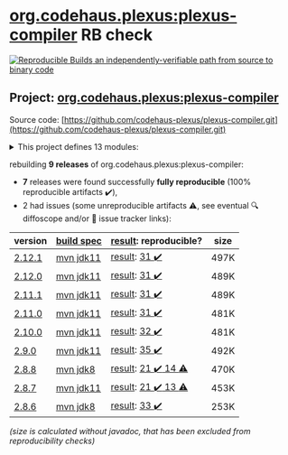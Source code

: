 [org.codehaus.plexus:plexus-compiler](https://search.maven.org/artifact/org.codehaus.plexus/plexus-compiler/) RB check
=======

[![Reproducible Builds](https://reproducible-builds.org/images/logos/rb.svg) an independently-verifiable path from source to binary code](https://reproducible-builds.org/)

## Project: [org.codehaus.plexus:plexus-compiler](https://search.maven.org/artifact/org.codehaus.plexus/plexus-compiler/)

Source code: [https://github.com/codehaus-plexus/plexus-compiler.git](https://github.com/codehaus-plexus/plexus-compiler.git)

<details><summary>This project defines 13 modules:</summary>

* [org.codehaus.plexus:plexus-compiler](https://search.maven.org/artifact/org.codehaus.plexus/plexus-compiler/)
* [org.codehaus.plexus:plexus-compiler-api](https://search.maven.org/artifact/org.codehaus.plexus/plexus-compiler-api/)
* [org.codehaus.plexus:plexus-compiler-aspectj](https://search.maven.org/artifact/org.codehaus.plexus/plexus-compiler-aspectj/)
* [org.codehaus.plexus:plexus-compiler-csharp](https://search.maven.org/artifact/org.codehaus.plexus/plexus-compiler-csharp/)
* [org.codehaus.plexus:plexus-compiler-eclipse](https://search.maven.org/artifact/org.codehaus.plexus/plexus-compiler-eclipse/)
* [org.codehaus.plexus:plexus-compiler-its](https://search.maven.org/artifact/org.codehaus.plexus/plexus-compiler-its/)
* [org.codehaus.plexus:plexus-compiler-j2objc](https://search.maven.org/artifact/org.codehaus.plexus/plexus-compiler-j2objc/)
* [org.codehaus.plexus:plexus-compiler-javac](https://search.maven.org/artifact/org.codehaus.plexus/plexus-compiler-javac/)
* [org.codehaus.plexus:plexus-compiler-javac-errorprone](https://search.maven.org/artifact/org.codehaus.plexus/plexus-compiler-javac-errorprone/)
* [org.codehaus.plexus:plexus-compiler-jikes](https://search.maven.org/artifact/org.codehaus.plexus/plexus-compiler-jikes/)
* [org.codehaus.plexus:plexus-compiler-manager](https://search.maven.org/artifact/org.codehaus.plexus/plexus-compiler-manager/)
* [org.codehaus.plexus:plexus-compiler-test](https://search.maven.org/artifact/org.codehaus.plexus/plexus-compiler-test/)
* [org.codehaus.plexus:plexus-compilers](https://search.maven.org/artifact/org.codehaus.plexus/plexus-compilers/)
</details>

rebuilding **9 releases** of org.codehaus.plexus:plexus-compiler:
- **7** releases were found successfully **fully reproducible** (100% reproducible artifacts :heavy_check_mark:),
- 2 had issues (some unreproducible artifacts :warning:, see eventual :mag: diffoscope and/or :memo: issue tracker links):

| version | [build spec](/BUILDSPEC.md) | [result](https://reproducible-builds.org/docs/jvm/): reproducible? | size |
| -- | --------- | ------ | -- |
| [2.12.1](https://search.maven.org/artifact/org.codehaus.plexus/plexus-compiler/2.12.1/pom) | [mvn jdk11](plexus-compiler-2.12.1.buildspec) | [result](plexus-compiler-2.12.1.buildinfo): [31 :heavy_check_mark: ](plexus-compiler-2.12.1.buildcompare) | 497K |
| [2.12.0](https://search.maven.org/artifact/org.codehaus.plexus/plexus-compiler/2.12.0/pom) | [mvn jdk11](plexus-compiler-2.12.0.buildspec) | [result](plexus-compiler-2.12.0.buildinfo): [31 :heavy_check_mark: ](plexus-compiler-2.12.0.buildcompare) | 489K |
| [2.11.1](https://search.maven.org/artifact/org.codehaus.plexus/plexus-compiler/2.11.1/pom) | [mvn jdk11](plexus-compiler-2.11.1.buildspec) | [result](plexus-compiler-2.11.1.buildinfo): [31 :heavy_check_mark: ](plexus-compiler-2.11.1.buildcompare) | 489K |
| [2.11.0](https://search.maven.org/artifact/org.codehaus.plexus/plexus-compiler/2.11.0/pom) | [mvn jdk11](plexus-compiler-2.11.0.buildspec) | [result](plexus-compiler-2.11.0.buildinfo): [31 :heavy_check_mark: ](plexus-compiler-2.11.0.buildcompare) | 481K |
| [2.10.0](https://search.maven.org/artifact/org.codehaus.plexus/plexus-compiler/2.10.0/pom) | [mvn jdk11](plexus-compiler-2.10.0.buildspec) | [result](plexus-compiler-2.10.0.buildinfo): [32 :heavy_check_mark: ](plexus-compiler-2.10.0.buildcompare) | 481K |
| [2.9.0](https://search.maven.org/artifact/org.codehaus.plexus/plexus-compiler/2.9.0/pom) | [mvn jdk11](plexus-compiler-2.9.0.buildspec) | [result](plexus-compiler-2.9.0.buildinfo): [35 :heavy_check_mark: ](plexus-compiler-2.9.0.buildcompare) | 492K |
| [2.8.8](https://search.maven.org/artifact/org.codehaus.plexus/plexus-compiler/2.8.8/pom) | [mvn jdk8](plexus-compiler-2.8.8.buildspec) | [result](plexus-compiler-its-2.8.8.buildinfo): [21 :heavy_check_mark:  14 :warning:](plexus-compiler-its-2.8.8.buildcompare) | 470K |
| [2.8.7](https://search.maven.org/artifact/org.codehaus.plexus/plexus-compiler/2.8.7/pom) | [mvn jdk11](plexus-compiler-2.8.7.buildspec) | [result](plexus-compiler-j2objc-2.8.7.buildinfo): [21 :heavy_check_mark:  13 :warning:](plexus-compiler-j2objc-2.8.7.buildcompare) | 453K |
| [2.8.6](https://search.maven.org/artifact/org.codehaus.plexus/plexus-compiler/2.8.6/pom) | [mvn jdk8](plexus-compiler-2.8.6.buildspec) | [result](plexus-compiler-j2objc-2.8.6.buildinfo): [33 :heavy_check_mark: ](plexus-compiler-j2objc-2.8.6.buildcompare) | 253K |

<i>(size is calculated without javadoc, that has been excluded from reproducibility checks)</i>
